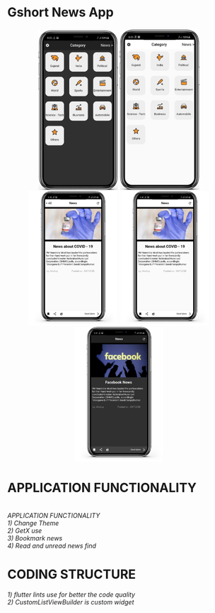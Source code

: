 # Gshort News App

<p align="center">
  <img alt="" src="ss\26.jpeg" width="180"/>
  <img alt="" src="ss\27.jpeg" width="180"/>
  <img alt="" src="ss\28.png" width="200"/>
  <img alt="" src="ss\29,png" width="200"/>
  <img alt="" src="ss\30.png" width="200"/>
  <img alt="" src="ss\31.png" width="200"/>


</p>


# APPLICATION FUNCTIONALITY
<h6>
    <br>
    APPLICATION FUNCTIONALITY <br>
    1) Change Theme <br>
    2) GetX use <br>
    3) Bookmark news <br>
    4) Read and unread news find<br>
</h6>

# CODING STRUCTURE
<h6>
    1) flutter lints use for better the code quality<br>
    2) CustomListViewBuilder is custom widget<br>
</h6>
